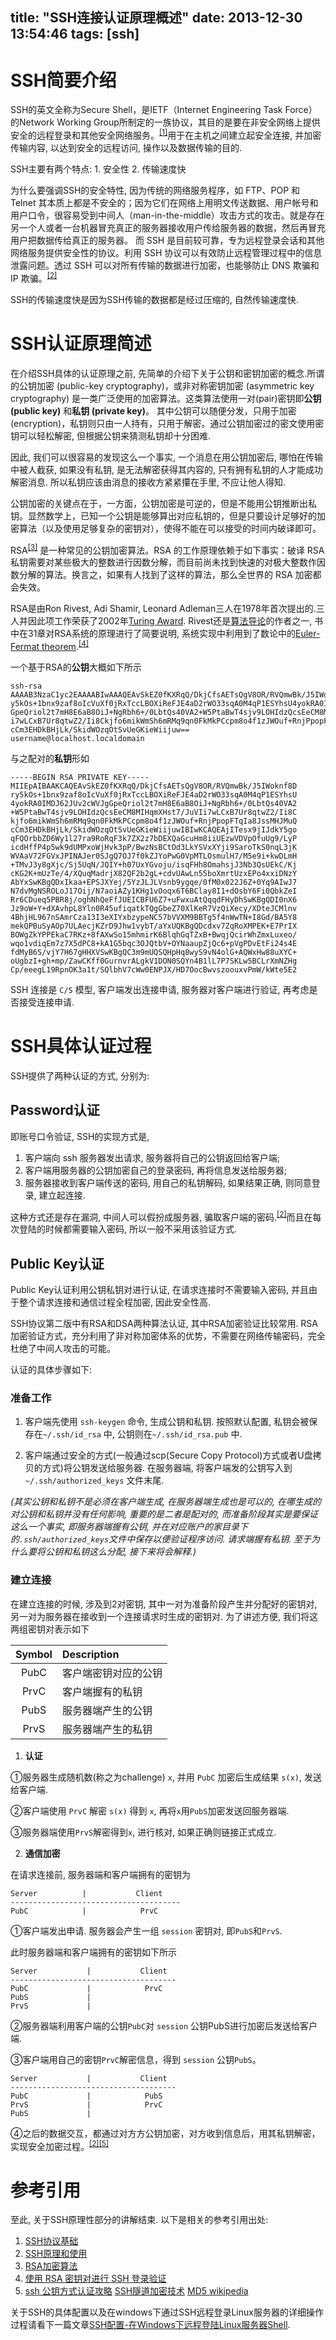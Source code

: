 title: "SSH连接认证原理概述"
date: 2013-12-30 13:54:46
tags: [ssh]
---

# SSH简要介绍

SSH的英文全称为Secure Shell，是IETF（Internet Engineering Task Force）的Network Working Group所制定的一族协议，其目的是要在非安全网络上提供安全的远程登录和其他安全网络服务。<sup>[[1]](http://blog.csdn.net/oncoding/article/details/4365062)</sup>用于在主机之间建立起安全连接, 并加密传输内容, 以达到安全的远程访问, 操作以及数据传输的目的.

SSH主要有两个特点: 1. 安全性 2. 传输速度快

为什么要强调SSH的安全特性, 因为传统的网络服务程序，如 FTP、POP 和 Telnet 其本质上都是不安全的；因为它们在网络上用明文传送数据、用户帐号和用户口令，很容易受到中间人（man-in-the-middle）攻击方式的攻击。就是存在另一个人或者一台机器冒充真正的服务器接收用户传给服务器的数据，然后再冒充用户把数据传给真正的服务器。 而 SSH 是目前较可靠，专为远程登录会话和其他网络服务提供安全性的协议。利用 SSH 协议可以有效防止远程管理过程中的信息泄露问题。透过 SSH 可以对所有传输的数据进行加密，也能够防止 DNS 欺骗和 IP 欺骗。<sup>[[2]](http://biaobiaoqi.me/blog/2013/04/19/use-ssh/)</sup>

SSH的传输速度快是因为SSH传输的数据都是经过压缩的, 自然传输速度快.

# SSH认证原理简述

在介绍SSH具体的认证原理之前, 先简单的介绍下关于公钥和密钥加密的概念.所谓的公钥加密 (public-key cryptography)，或非对称密钥加密 (asymmetric key cryptography) 是一类广泛使用的加密算法。这类算法使用一对(pair)密钥即**公钥 (public key)** 和**私钥 (private key)**。 其中公钥可以随便分发，只用于加密 (encryption)，私钥则只由一人持有，只用于解密。通过公钥加密过的密文使用密钥可以轻松解密, 但根据公钥来猜测私钥却十分困难.

因此, 我们可以很容易的发现这么一个事实, 一个消息在用公钥加密后, 哪怕在传输中被人截获, 如果没有私钥, 是无法解密获得其内容的, 只有拥有私钥的人才能成功解密消息. 所以私钥应该由消息的接收方紧紧攥在手里, 不应让他人得知.

公钥加密的关键点在于，一方面，公钥加密是可逆的，但是不能用公钥推断出私钥。显然数学上，已知一个公钥是能够算出对应私钥的，但是只要设计足够好的加密算法（以及使用足够复杂的密钥对），使得不能在可以接受的时间内破译即可。

RSA<sup>[[3]](http://zh.wikipedia.org/wiki/RSA%E5%8A%A0%E5%AF%86%E6%BC%94%E7%AE%97%E6%B3%95)</sup> 是一种常见的公钥加密算法。RSA 的工作原理依赖于如下事实：破译 RSA 私钥需要对某些极大的整数进行因数分解，而目前尚未找到快速的对极大整数作因数分解的算法。换言之，如果有人找到了这样的算法，那么全世界的 RSA 加密都会失效。

RSA是由Ron Rivest, Adi Shamir, Leonard Adleman三人在1978年首次提出的.三人并因此项工作荣获了2002年[Turing Award](http://en.wikipedia.org/wiki/Turing_award). Rivest还是[算法导论](http://book.douban.com/subject/1885170/)的作者之一, 书中在31章对RSA系统的原理进行了简要说明, 系统实现中利用到了数论中的[Euler-Fermat theorem](http://en.wikipedia.org/wiki/Euler%E2%80%93Fermat_theorem).<sup>[[4]](https://wiki.tuna.tsinghua.edu.cn/SshKeyHowto)</sup>

一个基于RSA的**公钥**大概如下所示
```
ssh-rsa AAAAB3NzaC1yc2EAAAABIwAAAQEAvSkEZ0fKXRqQ/DkjCfsAETsQgV8OR/RVQmwBk/J5IWoknf8Dr
y5kOs+1bnx9zaf8oIcVuXf0jRxTccLBOXiReFJE4aD2rWO33sqA0M4qP1ESYhsU4yokRA0IMDJ62JUv2cWVJg
GpeQriol2t7mH8E6aB8OiJ+NgRbh6+/0LbtQs40VA2+W5PtaBwT4sjv9LOHIdzQcsEeCM8MIHqmXHst7/JuVI
i7wLCxB7Ur8qtwZ2/Ii8Ckjfo6mikWmSh6mRMq9qn0FkMkPCcpm8o4f1zJWOuf+RnjPpopFTqIa8JssMHJMuQ
cCm3EHDkBHjLk/SkidWOzqOtSvUeGKieWiijuw== username@localhost.localdomain
```
与之配对的**私钥**形如
```
-----BEGIN RSA PRIVATE KEY-----
MIIEpAIBAAKCAQEAvSkEZ0fKXRqQ/DkjCfsAETsQgV8OR/RVQmwBk/J5IWoknf8D
ry5kOs+1bnx9zaf8oIcVuXf0jRxTccLBOXiReFJE4aD2rWO33sqA0M4qP1ESYhsU
4yokRA0IMDJ62JUv2cWVJgGpeQriol2t7mH8E6aB8OiJ+NgRbh6+/0LbtQs40VA2
+W5PtaBwT4sjv9LOHIdzQcsEeCM8MIHqmXHst7/JuVIi7wLCxB7Ur8qtwZ2/Ii8C
kjfo6mikWmSh6mRMq9qn0FkMkPCcpm8o4f1zJWOuf+RnjPpopFTqIa8JssMHJMuQ
cCm3EHDkBHjLk/SkidWOzqOtSvUeGKieWiijuwIBIwKCAQEAjITesx9jIJdkY5go
qFQOrbbZD6Wy1l27ra9RoRqF3k7ZX2z7bDEXQaGcuHm8iiUEzwVDVpOfuUg9/LyP
icdHffP4p5wk9dUMPxoWjHvk3pP/BwzNsBCtOd3LkYSVxXYji9SaroTkS0nqL3jK
WVAaV72FGVxJPINAJer0SJgQ7OJ7f0kZJYoPwG0VpMTLOsmulH7/M5e9i+kwDLmH
+TMvJ3y8gXjc/Sj5UqN/JQIY+h07UxYGvoju/isqFHh8OmahsjJ3Nb3QsUEkC/Kj
cKG2K+mUzTe/4/XQuqMadrjX82QF2b2gL+cdvUAwLn55boXmrtUzxEPo4xxiDNzY
AbYxSwKBgQDxIkaa+EPSJXYej/5YzJLJLVsnb9ygqe/0fM0x022J6Z+0Yq9AIwJ7
N7dvMgNSROLoJ17Oij/N7aoiAZy1KHg1vOoqx6T6BClay8I1+dOsbY6Fi0QbkZeI
Rr6CDueq5PBR8j/oghNhQeFfJUEICBFU6Z7+uFwxuAtQqqdFHyDhSwKBgQDI0nX6
Jz9oW+Y+dXAvhpL8Yln0R45ufiqatkTQgGbeZ70XlKeR7VzQiXecy/XDteJCMlnv
4BhjHL967nSAmrCza13I3eXIYxbzypeNC57bVVXM9BBTg5f4nWwTN+I8Gd/BA5Y8
mekQPBuSyAOp7ULAecjKZrD9Jhw1vybT/aYxUQKBgQDcdxv7ZqRoXMPEK+E7PrIX
BOWgZkYPPEkaC7RKz+8fAXwSo15mhmirK6BlqhGqTZxB+BwqjQcirWhZmxLuxeo/
wqo1vdiqEm7z7X5dPC8+kA1G5bqc3OJQtbV+OYNaaupZjQc6+pVgPDvEtFi24s4E
fdMyB6S/vjY7H67gHHXVSwKBgQC3m9mUQSQHpHq8wyS9vN4olG+AQWxHw88uXYC+
oUgbzI+gh+mp/ZawCKff0GurnvrALgkV1DON0SQYn4B1lL7P7SKLw5BCLrXmNZHg
Cp/eeegL19RpnOK3a1t/SQlbhV7cWw0ENPJX/HD7OocBwvszoouxvPmW/kWte5E2
```
SSH 连接是 `C/S` 模型, 客户端发出连接申请, 服务器对客户端进行验证, 再考虑是否接受连接申请.

# SSH具体认证过程

SSH提供了两种认证的方式, 分别为:

## Password认证

即账号口令验证, SSH的实现方式是,

1. 客户端向 ssh 服务器发出请求, 服务器将自己的公钥返回给客户端;
2. 客户端用服务器的公钥加密自己的登录密码, 再将信息发送给服务器;
3. 服务器接收到客户端传送的密码, 用自己的私钥解码, 如果结果正确, 则同意登录, 建立起连接.

这种方式还是存在漏洞, 中间人可以假扮成服务器, 骗取客户端的密码.<sup>[[2]](http://biaobiaoqi.me/blog/2013/04/19/use-ssh/)</sup>而且在每次登陆的时候都需要输入密码, 所以一般不采用该验证方式.

## Public Key认证

Public Key认证利用公钥私钥对进行认证, 在请求连接时不需要输入密码, 并且由于整个请求连接和通信过程全程加密, 因此安全性高.

SSH协议第二版中有RSA和DSA两种算法认证, 其中RSA加密验证比较常用. RSA加密验证方式，充分利用了非对称加密体系的优势，不需要在网络传输密码，完全杜绝了中间人攻击的可能。

认证的具体步骤如下:

### 准备工作

1. 客户端先使用 `ssh-keygen` 命令, 生成公钥和私钥. 按照默认配置, 私钥会被保存在`~/.ssh/id_rsa` 中, 公钥则在`~/.ssh/id_rsa.pub` 中.

2. 客户端通过安全的方式(一般通过scp(Secure Copy Protocol)方式或者U盘拷贝的方式)将公钥发送给服务器. 在服务器端, 将客户端发的公钥写入到`~/.ssh/authorized_keys` 文件末尾.

*(其实公钥和私钥不是必须在客户端生成, 在服务器端生成也是可以的, 在哪生成的对公钥和私钥并没有任何影响, 重要的是二者是配对的, 而准备阶段其实是要保证这么一个事实, 即服务器端握有公钥, 并在对应账户的家目录下的`.ssh/authorized_keys`文件中保存以便验证程序访问. 请求端握有私钥. 至于为什么要将公钥和私钥这么分配, 接下来将会解释.)*

### 建立连接

在建立连接的时候, 涉及到2对密钥, 其中一对为准备阶段产生并分配好的密钥对, 另一对为服务器在接收到一个连接请求时生成的密钥对. 为了讲述方便, 我们将这两组密钥对表示如下

|Symbol|Description|
|:-:|:-|
|PubC| 客户端密钥对应的公钥|
|PrvC| 客户端握有的私钥|
|PubS| 服务器端产生的公钥|
|PrvS| 服务器端产生的私钥|

1. **认证**

①服务器生成随机数(称之为challenge) `x`, 并用 `PubC` 加密后生成结果 `s(x)`, 发送给客户端.

②客户端使用 `PrvC` 解密 `s(x)` 得到 `x`, 再将`x`用`PubS`加密发送回服务器端.

③服务器端使用`PrvS`解密得到`x`, 进行核对, 如果正确则链接正式成立.

2. **通信加密**

在请求连接前, 服务器端和客户端拥有的密钥为
```
Server          |           Client
--------------------------------------
PubC            |            PrvC
```

①客户端发出申请. 服务器会产生一组 `session` 密钥对, 即`PubS`和`PrvS`.

此时服务器端和客户端拥有的密钥如下所示
```
Server           |           Client
-------------------------------------
PubC             |            PrvC
PubS             |
PrvS             |
```

②服务器端利用客户端的公钥`PubC`对 `session` 公钥PubS进行加密后发送给客户端.

③客户端用自己的密钥`PrvC`解密信息，得到 `session` 公钥`PubS`。
```
Server           |           Client
-------------------------------------
PubC             |            PubS
PrvS             |            PrvC
PubS             |
```

④之后的数据交互，都通过对方方公钥加密，对方收到信息后，用其私钥解密，实现安全加密过程。<sup>[[2]](http://biaobiaoqi.me/blog/2013/04/19/use-ssh/)[[5]](http://tech.idv2.com/2006/10/21/ssh-rsa-auth/)</sup>


# 参考引用

至此, 关于SSH原理性部分的讲解结束. 以下是相关的参考引用出处:

1. [SSH协议基础](http://blog.csdn.net/oncoding/article/details/4365062)
2. [SSH原理和使用](http://biaobiaoqi.me/blog/2013/04/19/use-ssh/)
3. [RSA加密算法](http://zh.wikipedia.org/wiki/RSA%E5%8A%A0%E5%AF%86%E6%BC%94%E7%AE%97%E6%B3%95)
4. [使用 RSA 密钥对进行 SSH 登录验证](https://wiki.tuna.tsinghua.edu.cn/SshKeyHowto)
5. [ssh 公钥方式认证攻略](http://tech.idv2.com/2006/10/21/ssh-rsa-auth/)
[SSH隧道加密技术](http://en.flossmanuals.net/circumvention-tools-zh/advanced-techniques/ssh/)
[MD5 wikipedia](http://zh.wikipedia.org/wiki/MD5)

关于SSH的具体配置以及在windows下通过SSH远程登录Linux服务器的详细操作过程请看下一篇文章[SSH配置-在Windows下远程登陆Linux服务器Shell]().
